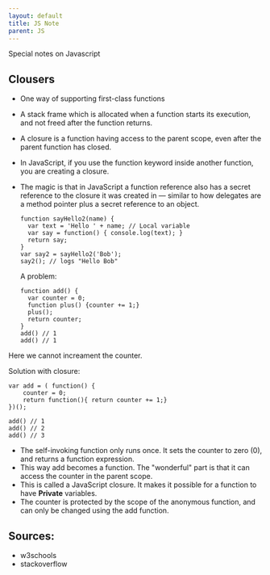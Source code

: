 ```yaml
---
layout: default
title: JS Note
parent: JS
---
```


Special notes on Javascript

## Clousers

- One way of supporting first-class functions
- A stack frame which is allocated when a function starts its execution, and not freed after the function returns.
- A closure is a function having access to the parent scope, even after the parent function has closed.
- In JavaScript, if you use the function keyword inside another function, you are creating a closure.
- The magic is that in JavaScript a function reference also has a secret reference to the closure it was created in — similar to how delegates are a method pointer plus a secret reference to an object.

      function sayHello2(name) {
        var text = 'Hello ' + name; // Local variable
        var say = function() { console.log(text); }
        return say;
      }
      var say2 = sayHello2('Bob');
      say2(); // logs "Hello Bob"

  A problem:

      function add() {
        var counter = 0;
        function plus() {counter += 1;}
        plus();
        return counter;
      }
      add() // 1
      add() // 1

Here we cannot increament the counter.

Solution with closure:

    var add = ( function() {
        counter = 0;
        return function(){ return counter += 1;}
    })();

    add() // 1
    add() // 2
    add() // 3

- The self-invoking function only runs once. It sets the counter to zero (0), and returns a function expression.
- This way add becomes a function. The "wonderful" part is that it can access the counter in the parent scope.
- This is called a JavaScript closure. It makes it possible for a function to have **Private** variables.
- The counter is protected by the scope of the anonymous function, and can only be changed using the add function.

## Sources:

- w3schools
- stackoverflow
